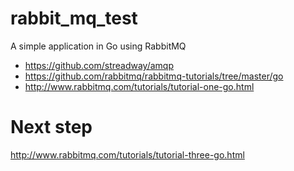 # rabbit_mq_test
A simple application in Go using RabbitMQ


- https://github.com/streadway/amqp
- https://github.com/rabbitmq/rabbitmq-tutorials/tree/master/go
- http://www.rabbitmq.com/tutorials/tutorial-one-go.html

# Next step
http://www.rabbitmq.com/tutorials/tutorial-three-go.html
